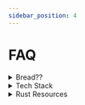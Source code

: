 ```yaml
---
sidebar_position: 4
---
```

# FAQ


<details><summary>Bread??</summary>
In the AvdanOS Community Discord Server bread is a big, big meme, we currently have a thread dedicated to bread! 🍞👍
</details>


<details><summary>Tech Stack</summary>
First, for the Wayland Compositor, which will allow us to add a lot of awesome features, we will use Rust and more specifically the Smithay lib. Meanwhile for the UI toolkit we'll use Rust with an easy and extensible UI library named egui

Second of all, we might use other languages, such as C++ with their respective GUI libraries (for C++ it's Qt or Raylib... there are a lot of other options).





And, finally, we all need to keep in mind, that there is no "one-fits-all solution": every action needs a tool to perform it. And those tools can be different. So wait for more news regarding the tech stack. We will surely inform you of any updates on our Discord server.
</details>

<details><summary>Rust Resources</summary>
Here are some amazing sites to get started on rust!

Rust Book: https://doc.rust-lang.org/book/

Some rust Youtube videos: 
- https://youtu.be/br3GIIQeefY
- https://youtu.be/iU21KZ4i6bU
- https://youtu.be/5C_HPTJg5ek 
- https://youtu.be/ygL_xcavzQ4
  
Some rust Youtube playlists:
- https://youtube.com/playlist?list=PLai5B987bZ9CoVR-QEIN9foz4QCJ0H2Y8

</details>
